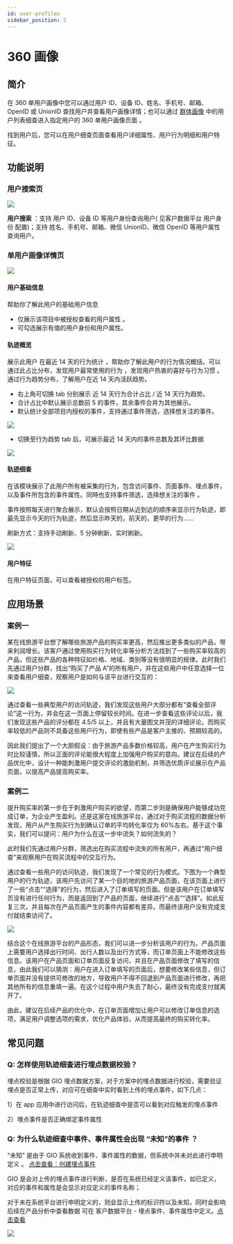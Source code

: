 ```yaml
---
id: user-profiles
sidebar_position: 2
---
```


# 360 画像

## 简介[](#jian-jie)

在 360 单用户画像中您可以通过用户 ID、设备 ID、姓名、手机号、邮箱、OpenID 或 UnionID 查找用户并查看用户画像详情；也可以通过 [群体画像](./segment-profiles) 中的用户列表细查进入指定用户的 360 单用户画像页面 。

找到用户后，您可以在用户细查页面查看用户详细属性、用户行为明细和用户特征。

## 功能说明[](#gong-neng-shuo-ming)

### 用户搜索页[](#yong-hu-sou-suo-ye)

![](/img/用户洞察-用户搜索.png)

**用户搜索** ：支持 用户 ID、设备 ID 等用户身份查询用户( 见客户数据平台 用户身份 配置)；支持 姓名、手机号、邮箱、微信 UnionID、微信 OpenID 等用户属性查询用户。

### 单用户画像详情页[](#dan-yong-hu-hua-xiang-xiang-qing-ye)

![](/img/用户洞察-用户详情.png)

#### 用户基础信息[](#yong-hu-ji-chu-xin-xi)

帮助你了解此用户的基础用户信息

- 仅展示该项目中被授权查看的用户属性 。
- 可勾选展示有值的用户身份和用户属性。

#### 轨迹概览[](#gui-ji-gai-lan)

展示此用户 在最近 14 天的行为统计 ，帮助你了解此用户的行为情况概括。可以通过此占比分布，发现用户最常使用的行为 ，发现用户热衷的喜好与行为习惯 。通过行为趋势分布，了解用户在近 14 天内活跃趋势。

- 右上角可切换 tab 分别展示 近 14 天行为合计占比 / 近 14 天行为趋势。
- 合计占比中默认展示总数前 5 的事件，其余事件合并为其他展示。
- 默认统计全部项目内授权的事件，支持通过事件筛选，选择想关注的事件。

![](https://3953104361-files.gitbook.io/~/files/v0/b/gitbook-legacy-files/o/assets%2F-M2qbZInaXgdm8kkNosp%2F-MRNO5So30J5zt7wPouI%2F-MRNeUkQyqYB8c8SZ_an%2F%E8%9E%A2%E5%B9%95%E6%88%AA%E5%9C%96%202021-01-19%20%E4%B8%8A%E5%8D%8811.20.59.png?alt=media&token=9c97a308-2034-4ccd-afca-fd3ae67910ad)

- 切换至行为趋势 tab 后，可展示最近 14 天内的事件总数及其环比数据

![](https://3953104361-files.gitbook.io/~/files/v0/b/gitbook-legacy-files/o/assets%2F-M2qbZInaXgdm8kkNosp%2F-Mj7fyFyb9vRqsgoStLM%2F-Mj7hzJ06ymUAIxbqy0M%2F360%E7%94%BB%E5%83%8F-%E8%BD%A8%E8%BF%B9%E6%A6%82%E5%86%B5-%E8%A1%8C%E4%B8%BA%E8%B6%8B%E5%8A%BF.png?alt=media&token=7b0d2f9b-2fe0-45ce-a007-7c81e8fe2900)

#### 轨迹细查[](#gui-ji-xi-cha)

在该模块展示了此用户所有被采集的行为，包含访问事件、页面事件、埋点事件，以及事件所包含的事件属性。同時也支持事件筛选，选择想关注的事件 。

事件按照每天进行聚合展示，默认会按照日期从近到远的顺序来显示行为轨迹，即最先显示今天的行为轨迹，然后显示昨天的，前天的，更早的行为……

刷新方式：支持手动刷新、5 分钟刷新、实时刷新。

![](https://3953104361-files.gitbook.io/~/files/v0/b/gitbook-legacy-files/o/assets%2F-M2qbZInaXgdm8kkNosp%2F-MRNrqfzueyW6w2lCAXD%2F-MRNtUvaQMqhhCrnrWJ3%2F%E8%9E%A2%E5%B9%95%E6%88%AA%E5%9C%96%202021-01-19%20%E4%B8%8B%E5%8D%8812.26.20.png?alt=media&token=d1105339-2344-47a1-a93e-4fdadf19e8cd)

#### 用户特征[](#yong-hu-te-zheng)

在用户特征页面，可以查看被授权的用户标签。

## 应用场景[](#ying-yong-chang-jing)

### 案例一[](#an-li-yi)

某在线旅游平台想了解哪些旅游产品的购买率更高，然后推出更多类似的产品，带来利润增长。该客户通过使用购买行为转化率等分析方法找到了一些购买率较高的产品，但这些产品的各种特征如价格、地域、类别等没有很明显的规律。此时我们先通过用户分群，找出“购买了产品 A”的所有用户，并在这些用户中任意选择一位来查看用户细查，观察用户是如何与该平台进行交互的：

![](https://3953104361-files.gitbook.io/~/files/v0/b/gitbook-legacy-files/o/assets%2F-M2qbZInaXgdm8kkNosp%2F-Mj87WBXIbpqUh6LwYxK%2F-Mj8Bv5JfWfKuVIxQedq%2F360%E7%94%BB%E5%83%8F-%E8%BD%A8%E8%BF%B9%E7%BB%86%E6%9F%A5.png?alt=media&token=6cc12e00-2cf0-4fb2-9044-81e4032667b1)

通过查看一些典型用户的访问轨迹，我们发现这些用户大部分都有“查看全部评论”这一行为，并会在这一页面上停留较长时间。在进一步查看这些评论以后，我们发现这些产品的评分都在 4.5/5 以上，并且有大量图文并茂的详细评论。而购买率较低的产品则不具备这些用户行为，即使有些产品是客户主推的、预期较高的。

因此我们提出了一个大胆假设：由于旅游产品多数价格较高，用户在产生购买行为时比较谨慎，所以正面的评论能很大程度上加强用户购买的意向。建议在后续的产品优化中，设计一种能刺激用户提交评论的激励机制，并筛选优质评论展示在产品页面，以提高产品提高购买率。

### 案例二[](#an-li-er)

提升购买率的第一步在于刺激用户购买的欲望，而第二步则是确保用户能够成功完成订单，为企业产生盈利。还是这家在线旅游平台，通过对于购买流程的数据分析发现，用户从产生购买行为到确认订单的平均转化率仅为 60%左右。基于这个事实，我们可以提问：用户为什么在这一步中流失？如何流失的？

此时我们先通过用户分群，筛选出在购买流程中流失的所有用户，再通过“用户细查”来观察用户在购买流程中的交互行为。

通过查看一些用户的访问轨迹，我们发现了一个常见的行为模式。下图为一个典型用户的行为轨迹，该用户先访问了某一个目的地的旅游产品页面，在该页面上进行了一些“点击”“选择”的行为，然后进入了订单填写的页面。但是该用户在订单填写页没有进行任何行为，而是返回到了产品的页面，继续进行“点击”“选择”。如此反复三次，并且每次在产品页面产生的事件内容都有差异。而最终该用户没有完成支付就结束访问了。

![](https://3953104361-files.gitbook.io/~/files/v0/b/gitbook-legacy-files/o/assets%2F-M2qbZInaXgdm8kkNosp%2F-Mj8cIfZwEyYgzfIUK1u%2F-Mj8fc6KZNfaCE056p4i%2F360%E7%94%BB%E5%83%8F-%E8%BD%A8%E8%BF%B9%E7%BB%86%E6%9F%A5-%E6%A1%88%E4%BE%8B.png?alt=media&token=6a924dad-f2cb-42f8-a8cb-b31028578a23)

结合这个在线旅游平台的产品形态，我们可以进一步分析该用户的行为。产品页面上需要用户选择出行时间、出行人数以及出行方式等，而订单页面上不能修改这些信息。该用户在产品页面和订单页面反复访问，并且在产品页面修改了填写的信息，由此我们可以猜测：用户在进入订单填写的页面后，想要修改某些信息，但订单页面并没有提供可修改的地方，导致用户不得不回退到产品页面进行修改，再把其他所有的信息重填一遍。在这个过程中用户失去了耐心，最终没有完成支付就离开了。

由此，建议在后续产品的优化中，在订单页面增加让用户可以修改订单信息的选项，满足用户调整选项的需求，优化产品体验，从而提高最终的购买转化率。

## 常见问题[](#chang-jian-wen-ti)

### **Q:** 怎样使用轨迹细查进行埋点数据校验？[](#q-zen-yang-shi-yong-gui-ji-xi-cha-jin-hang-mai-dian-shu-ju-xiao-yan)

埋点校验是根据 GIO 埋点数据方案，对于方案中的埋点数据进行校验，需要验证埋点是否正常上传，对应可在细查中实时看到上传的埋点事件，如下几点：

1）在 app 应用中进行访问后，在轨迹细查中是否可以看到对应触发的埋点事件

2）埋点事件是否正确绑定事件属性

### **Q:** 为什么轨迹细查中事件、事件属性会出现 “未知”的事件 ？[](#q-wei-shi-mo-gui-ji-xi-cha-zhong-shi-jian-shi-jian-shu-xing-hui-chu-xian-wei-zhi-de-shi-jian)

“未知” 是由于 GIO 系统收到事件、事件属性的数据，但系统中并未对此进行申明定义 。 [点击查看：创建埋点事件](../../product-manual/customer-data-platform/event-management/custom-events#新增创建)​

GIO 是会对上传的埋点事件进行判断，是否在系统已经定义该事件，如已定义，对应的事件和属性是会显示对应定义的事件名称；

对于未在系统平台进行申明定义的，则会显示上传的标识符以及未知，同时会影响后续在产品分析中查看数据 可在 客户数据平台 - 埋点事件、事件属性中定义。[点击查看](../../product-manual/customer-data-platform/event-management/custom-events#新增创建)​

![](https://3953104361-files.gitbook.io/~/files/v0/b/gitbook-legacy-files/o/assets%2F-M2qbZInaXgdm8kkNosp%2F-MRNrqfzueyW6w2lCAXD%2F-MRNsejdhOMPfs9YjnFS%2F%E8%9E%A2%E5%B9%95%E6%88%AA%E5%9C%96%202021-01-19%20%E4%B8%8B%E5%8D%8812.23.55.png?alt=media&token=d4d89e8e-2f13-4efd-b3e2-cbb03777e8de)
